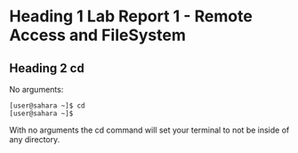 # Heading 1 Lab Report 1 - Remote Access and FileSystem
## Heading 2 cd
No arguments: 
```
[user@sahara ~]$ cd
[user@sahara ~]$ 
```
With no arguments the cd command will set your terminal to not be inside of any directory.
